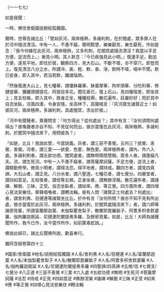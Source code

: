 （一一七七）

如是我聞：

一時，佛住舍衛國祇樹給孤獨園。

爾時，世尊告諸比丘：「譬如灰河，兩岸極熱，多諸利刺，在於闇處，眾多罪人在於河中隨流漂沒。中有一人，不愚不癡，聰明黠慧，樂樂厭苦，樂生厭死，作如是念：『我今何緣在此灰河，兩岸極熱，又多利刺，在闇冥處隨流漂沒？我當以手足方便，逆流而上。』漸見小明。其人默念：『今已疾強見此小明。』復運手足，勤加方便，遂見平地，即住於彼，觀察四方，見大石山，不斷不壞，亦不穿穴，即登而上。復見清涼八分之水，所謂冷、美、輕、軟、香、淨，飲時不噎，咽中不閡。飲已安身，即入其中，若浴若飲，離諸惱熱。

「然後復進大山上，見七種華，謂優鉢羅華、鉢曇摩華、拘牟頭華、分陀利華、修揵提華、彌離頭揵提花、阿提目多花。聞花香已，復上石山，見四層階堂，即坐其上；見五柱帳，即入其中，斂身正坐，種種枕褥，散花遍布，莊嚴妙好；而於其中自恣坐臥，涼風四湊，令身安隱，坐高林下，高聲唱言：『灰河眾生諸賢正士！如彼灰河，兩岸極熱，多諸利刺，其處闇冥，求出於彼。』

「河中有聞聲者，乘聲問言：『何方得出？從何處出？』其中有言：『汝何須問何處得出？彼喚聲者亦自不知、不見從何而出，彼亦當復在此灰河，兩岸極熱，多諸利刺，於闇冥中隨流來下，用問彼為？』

「如是，比丘！我說此譬，今當說義。灰者，謂三惡不善覺。云何三？欲覺、恚覺、害覺。河者，謂三愛——欲愛、色愛、無色愛。兩岸極熱者，謂內、外六入處。多諸利刺者，謂五欲功德。闇冥處者，謂無明障閉慧眼。眾多人者，謂愚癡凡夫。流，謂生死河。中有一人不愚不癡者，謂菩薩摩訶薩。手足方便，逆流上者，謂精勤修學。微見小明者，謂得法忍。得平地者，謂持戒。觀四方者，謂見四真諦。大石山者，謂正見。八分水者，謂八聖道。七種花者，謂七覺分。四層堂者，謂四如意足。五柱悵者，謂信等五根。正身坐者，謂無餘涅槃。散花遍布者，謂諸禪、解脫、三昧、正受。自恣坐臥者，謂如來、應、等正覺。四方風吹者，謂四增心見法安樂住。舉聲唱喚者，謂轉法輪。彼有人問『諸賢正士何處去？何處出』者，謂舍利弗、目揵連等諸賢坐比丘。於中有言『汝何所問？彼亦不知不見有所出處，彼亦當復於此灰河，兩岸極熱，多諸利刺，於闇冥處隨流來下』者，謂六師等諸邪見輩，所謂富蘭那迦葉、末伽梨瞿舍梨子、散闍耶毘羅胝子、阿耆多枳舍欽婆羅、伽拘羅迦氈延、尼揵連陀闍提弗多羅，及餘邪見輩。如是，比丘！大師為諸聲聞所作，我今已作，汝今當作所作，如前篋毒蛇說。」

佛說此經已，諸比丘聞佛所說，歡喜奉行。

雜阿含經卷第四十三

#國家/舍衛國
#地名/祇樹給孤獨園
#人名/舍利弗
#人名/目揵連
#人名/富蘭那迦葉
#人名/末伽梨瞿舍梨子
#人名/散闍耶毘羅胝子
#人名/阿耆多枳舍欽婆羅
#人名/伽拘羅迦氈延
#人名/尼揵連陀闍提弗多羅
#四聖諦/四真諦
#五根/信
#七覺支/七覺分
#八正道
#三惡不善覺
#三愛
#六入處
#五欲功德
#無明
#生死河
#菩薩摩訶薩
#法忍
#持戒
#正見
#四如意足
#無餘涅槃
#諸禪
#解脫
#三昧
#正受
#如來
#應
#等正覺
#四增心見法安樂住
#轉法輪

